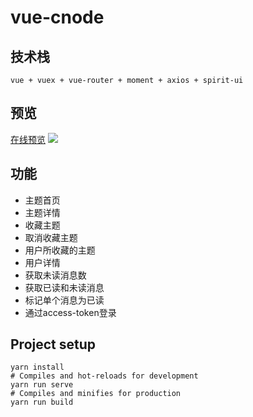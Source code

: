 # vue-cnode
## 技术栈
`vue + vuex + vue-router + moment + axios + spirit-ui`
## 预览
[在线预览](https://yuan204.github.io/vue-cnode/)
![](https://raw.githubusercontent.com/yuan204/vue-cnode/master/public/img/vue-cnode.gif)

## 功能
+ 主题首页
+ 主题详情
+ 收藏主题
+ 取消收藏主题
+ 用户所收藏的主题
+ 用户详情
+ 获取未读消息数
+ 获取已读和未读消息
+ 标记单个消息为已读
+ 通过access-token登录
## Project setup
```
yarn install
# Compiles and hot-reloads for development
yarn run serve
# Compiles and minifies for production
yarn run build
```
